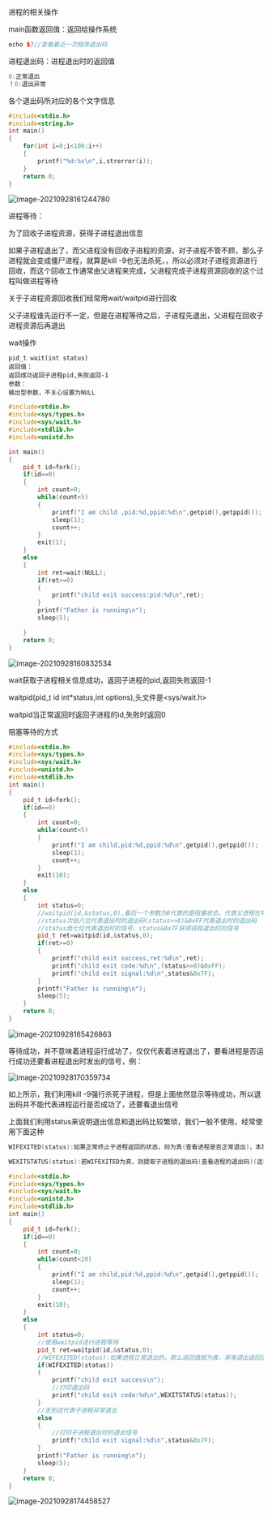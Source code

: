 进程的相关操作

main函数返回值：返回给操作系统

```cpp
echo $?//查看最近一次程序退出码
```

进程退出码：进程退出时的返回值

```cpp
0:正常退出
！0:退出异常
```

各个退出码所对应的各个文字信息

```cpp
#include<stdio.h>
#include<string.h>
int main()
{
    for(int i=0;i<100;i++)
    {
        printf("%d:%s\n",i,strerror(i));
    }
    return 0;
}

```

![image-20210928161244780](https://raw.githubusercontent.com/qingyan520/Cloud_img/master/img/image-20210928161244780.png)

进程等待：

为了回收子进程资源，获得子进程退出信息

如果子进程退出了，而父进程没有回收子进程的资源，对子进程不管不顾，那么子进程就会变成僵尸进程，就算是kill -9也无法杀死，，所以必须对子进程资源进行回收，而这个回收工作通常由父进程来完成，父进程完成子进程资源回收的这个过程叫做进程等待

关于子进程资源回收我们经常用wait/waitpid进行回收

父子进程谁先运行不一定，但是在进程等待之后，子进程先退出，父进程在回收子进程资源后再退出



wait操作

```
pid_t wait(int status)
返回值：
返回成功返回子进程pid,失败返回-1
参数：
输出型参数，不关心设置为NULL
```



```cpp
#include<stdio.h>
#include<sys/types.h>
#include<sys/wait.h>
#include<stdlib.h>
#include<unistd.h>

int main()
{
    pid_t id=fork();
    if(id==0)
    {
        int count=0;
        while(count<5)
        {
            printf("I am child ,pid:%d,ppid:%d\n",getpid(),getppid());
            sleep(1);
            count++;
        }
        exit(1);
    }
    else
    {
        int ret=wait(NULL);
        if(ret>=0)
        {
            printf("child exit success:pid:%d\n",ret);
        }
        printf("Father is running\n");
        sleep(5);

    }
    return 0;
}

```

![image-20210928160832534](https://raw.githubusercontent.com/qingyan520/Cloud_img/master/img/image-20210928160832534.png)

wait获取子进程相关信息成功，返回子进程的pid,返回失败返回-1

waitpid(pid_t id int*status,int options),头文件是<sys/wait.h>

waitpid当正常返回时返回子进程的id,失败时返回0

阻塞等待的方式

```cpp
#include<stdio.h>
#include<sys/types.h>
#include<sys/wait.h>
#include<unistd.h>
#include<stdlib.h>
int main()
{
    pid_t id=fork();
    if(id==0)
    {
        int count=0;
        while(count<5)
        {
            printf("I am child,pid:%d,ppid:%d\n",getpid(),getppid());
            sleep(1);
            count++;
        }
        exit(10);
    }
    else
    {
        int status=0;
        //waitpid(id,&status,0),最后一个参数为0代表的是阻塞状态，代表父进程在等待子进程的时候没有做其他的事情
        //status次低八位代表退出时的退出码(status>>8)&0xFF代表退出时的退出码
        //status低七位代表退出时的信号，status&0x7F获得进程退出时的信号
        pid_t ret=waitpid(id,&status,0);
        if(ret>=0)
        {
            printf("child exit success,ret:%d\n",ret);
            printf("child exit code:%d\n",(status>>8)&0xFF);
            printf("child exit signal:%d\n",status&0x7F);
        }
        printf("Father is running\n");
        sleep(5);
    }
    return 0;
}
```

![image-20210928165426863](https://raw.githubusercontent.com/qingyan520/Cloud_img/master/img/image-20210928165426863.png)

等待成功，并不意味着进程运行成功了，仅仅代表着进程退出了，要看进程是否运行成功还要看进程退出时发出的信号，例：

![image-20210928170359734](https://raw.githubusercontent.com/qingyan520/Cloud_img/master/img/image-20210928170359734.png)

如上所示，我们利用kill -9强行杀死子进程，但是上面依然显示等待成功，所以退出码并不能代表进程运行是否成功了，还要看退出信号

上面我们利用status来说明退出信息和退出码比较繁琐，我们一般不使用，经常使用下面这种

```cpp
WIFEXITED(status):如果正常终止子进程返回的状态，则为真(查看进程是否正常退出)，本质是查看信号是否正常

WEXITSTATUS(status):若WIFEXITED为真，则提取子进程的退出码(查看进程的退出码)(这时候的退出码就代表子进程正常执行执行完毕了)
```

```cpp
#include<stdio.h>
#include<sys/types.h>
#include<sys/wait.h>
#include<unistd.h>
#include<stdlib.h>
int main()
{
    pid_t id=fork();
    if(id==0)
    {
        int count=0;
        while(count<20)
        {
            printf("I am child,pid:%d,ppid:%d\n",getpid(),getppid());
            sleep(1);
            count++;
        }
        exit(10);
    }
    else
    {
        int status=0;
        //使用waitpid进行进程等待
        pid_t ret=waitpid(id,&status,0);
        //WIFEXITED(status):如果进程正常退出的，那么返回值就为真，异常退出返回值为假
        if(WIFEXITED(status))
        {
            printf("child exit success\n");
            //打印退出码
            printf("child exit code:%d\n",WEXITSTATUS(status));
        }
        //走到这代表子进程异常退出
        else
        {
        	//打印子进程退出时的退出信号
            printf("child exit signal:%d\n",status&0x7F);
        }
        printf("Father is running\n");
        sleep(5);
    }
    return 0;
}
```

![image-20210928174458527](https://raw.githubusercontent.com/qingyan520/Cloud_img/master/img/image-20210928174458527.png)

  


